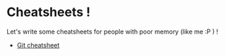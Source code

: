 # Cheatsheets !
Let's write some cheatsheets for people with poor memory (like me :P ) !
* [Git cheatsheet](gitcheatsheet.md)
